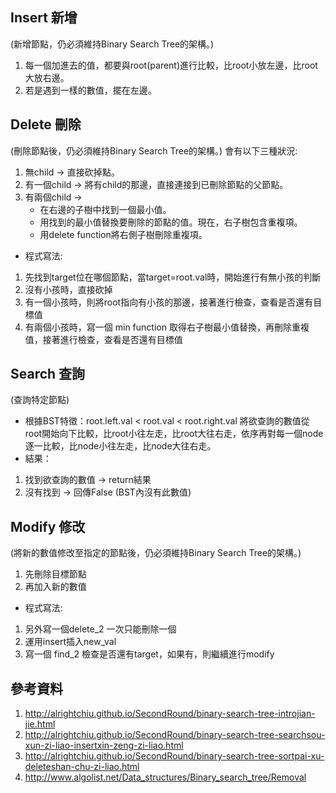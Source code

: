Insert 新增 
---------------------------
(新增節點，仍必須維持Binary Search Tree的架構。)
1. 每一個加進去的值，都要與root(parent)進行比較，比root小放左邊，比root大放右邊。
2. 若是遇到一樣的數值，擺在左邊。


Delete 刪除  
---------------------------
(刪除節點後，仍必須維持Binary Search Tree的架構。)
會有以下三種狀況:
1. 無child → 直接砍掉點。
2. 有一個child → 將有child的那邊，直接連接到已刪除節點的父節點。
3. 有兩個child →
    * 在右邊的子樹中找到一個最小值。
    * 用找到的最小值替換要刪除的節點的值。現在，右子樹包含重複項。
    * 用delete function將右側子樹刪除重複項。
* 程式寫法:
1. 先找到target位在哪個節點，當target=root.val時，開始進行有無小孩的判斷
2. 沒有小孩時，直接砍掉
3. 有一個小孩時，則將root指向有小孩的那邊，接著進行檢查，查看是否還有目標值
4. 有兩個小孩時，寫一個 min function 取得右子樹最小值替換，再刪除重複值，接著進行檢查，查看是否還有目標值

Search 查詢 
---------------------------
(查詢特定節點)
* 根據BST特徵：root.left.val < root.val < root.right.val
將欲查詢的數值從root開始向下比較，比root小往左走，比root大往右走，依序再對每一個node逐一比較，比node小往左走，比node大往右走。
* 結果：
1. 找到欲查詢的數值 → return結果
2. 沒有找到 → 回傳False (BST內沒有此數值)


Modify 修改
---------------------------
(將新的數值修改至指定的節點後，仍必須維持Binary Search Tree的架構。)
1. 先刪除目標節點
2. 再加入新的數值
* 程式寫法:
1. 另外寫一個delete_2 一次只能刪除一個
2. 運用insert插入new_val
3. 寫一個 find_2 檢查是否還有target，如果有，則繼續進行modify


參考資料
---------------------------
1. http://alrightchiu.github.io/SecondRound/binary-search-tree-introjian-jie.html
2.	http://alrightchiu.github.io/SecondRound/binary-search-tree-searchsou-xun-zi-liao-insertxin-zeng-zi-liao.html
3.	http://alrightchiu.github.io/SecondRound/binary-search-tree-sortpai-xu-deleteshan-chu-zi-liao.html
4.	http://www.algolist.net/Data_structures/Binary_search_tree/Removal

